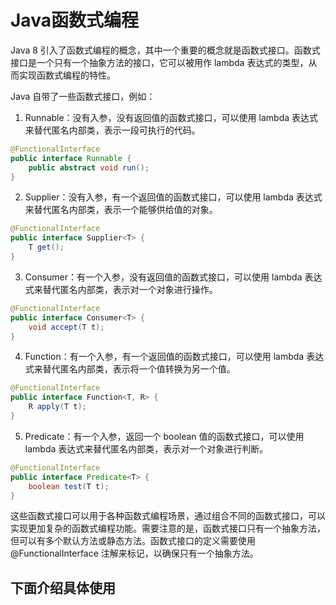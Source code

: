 # Java函数式编程
Java 8 引入了函数式编程的概念，其中一个重要的概念就是函数式接口。函数式接口是一个只有一个抽象方法的接口，它可以被用作 lambda 表达式的类型，从而实现函数式编程的特性。

Java 自带了一些函数式接口，例如：

1. Runnable：没有入参，没有返回值的函数式接口，可以使用 lambda 表达式来替代匿名内部类，表示一段可执行的代码。
```java
@FunctionalInterface
public interface Runnable {
    public abstract void run();
}

```
2. Supplier：没有入参，有一个返回值的函数式接口，可以使用 lambda 表达式来替代匿名内部类，表示一个能够供给值的对象。
```java
@FunctionalInterface
public interface Supplier<T> {
    T get();
}

```
3. Consumer：有一个入参，没有返回值的函数式接口，可以使用 lambda 表达式来替代匿名内部类，表示对一个对象进行操作。
```java
@FunctionalInterface
public interface Consumer<T> {
    void accept(T t);
}

```
4. Function：有一个入参，有一个返回值的函数式接口，可以使用 lambda 表达式来替代匿名内部类，表示将一个值转换为另一个值。
```java
@FunctionalInterface
public interface Function<T, R> {
    R apply(T t);
}

```
5. Predicate：有一个入参，返回一个 boolean 值的函数式接口，可以使用 lambda 表达式来替代匿名内部类，表示对一个对象进行判断。
```java
@FunctionalInterface
public interface Predicate<T> {
    boolean test(T t);
}

```

这些函数式接口可以用于各种函数式编程场景，通过组合不同的函数式接口，可以实现更加复杂的函数式编程功能。需要注意的是，函数式接口只有一个抽象方法，但可以有多个默认方法或静态方法。函数式接口的定义需要使用 @FunctionalInterface 注解来标记，以确保只有一个抽象方法。

## 下面介绍具体使用
